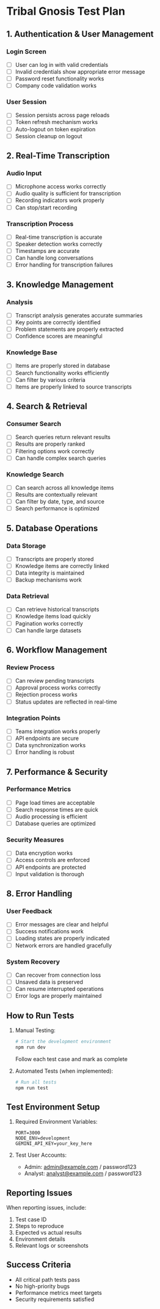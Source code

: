 # Tribal Gnosis Test Plan

## 1. Authentication & User Management
### Login Screen
- [ ] User can log in with valid credentials
- [ ] Invalid credentials show appropriate error message
- [ ] Password reset functionality works
- [ ] Company code validation works

### User Session
- [ ] Session persists across page reloads
- [ ] Token refresh mechanism works
- [ ] Auto-logout on token expiration
- [ ] Session cleanup on logout

## 2. Real-Time Transcription
### Audio Input
- [ ] Microphone access works correctly
- [ ] Audio quality is sufficient for transcription
- [ ] Recording indicators work properly
- [ ] Can stop/start recording

### Transcription Process
- [ ] Real-time transcription is accurate
- [ ] Speaker detection works correctly
- [ ] Timestamps are accurate
- [ ] Can handle long conversations
- [ ] Error handling for transcription failures

## 3. Knowledge Management
### Analysis
- [ ] Transcript analysis generates accurate summaries
- [ ] Key points are correctly identified
- [ ] Problem statements are properly extracted
- [ ] Confidence scores are meaningful

### Knowledge Base
- [ ] Items are properly stored in database
- [ ] Search functionality works efficiently
- [ ] Can filter by various criteria
- [ ] Items are properly linked to source transcripts

## 4. Search & Retrieval
### Consumer Search
- [ ] Search queries return relevant results
- [ ] Results are properly ranked
- [ ] Filtering options work correctly
- [ ] Can handle complex search queries

### Knowledge Search
- [ ] Can search across all knowledge items
- [ ] Results are contextually relevant
- [ ] Can filter by date, type, and source
- [ ] Search performance is optimized

## 5. Database Operations
### Data Storage
- [ ] Transcripts are properly stored
- [ ] Knowledge items are correctly linked
- [ ] Data integrity is maintained
- [ ] Backup mechanisms work

### Data Retrieval
- [ ] Can retrieve historical transcripts
- [ ] Knowledge items load quickly
- [ ] Pagination works correctly
- [ ] Can handle large datasets

## 6. Workflow Management
### Review Process
- [ ] Can review pending transcripts
- [ ] Approval process works correctly
- [ ] Rejection process works
- [ ] Status updates are reflected in real-time

### Integration Points
- [ ] Teams integration works properly
- [ ] API endpoints are secure
- [ ] Data synchronization works
- [ ] Error handling is robust

## 7. Performance & Security
### Performance Metrics
- [ ] Page load times are acceptable
- [ ] Search response times are quick
- [ ] Audio processing is efficient
- [ ] Database queries are optimized

### Security Measures
- [ ] Data encryption works
- [ ] Access controls are enforced
- [ ] API endpoints are protected
- [ ] Input validation is thorough

## 8. Error Handling
### User Feedback
- [ ] Error messages are clear and helpful
- [ ] Success notifications work
- [ ] Loading states are properly indicated
- [ ] Network errors are handled gracefully

### System Recovery
- [ ] Can recover from connection loss
- [ ] Unsaved data is preserved
- [ ] Can resume interrupted operations
- [ ] Error logs are properly maintained

## How to Run Tests

1. Manual Testing:
   ```bash
   # Start the development environment
   npm run dev
   ```
   Follow each test case and mark as complete

2. Automated Tests (when implemented):
   ```bash
   # Run all tests
   npm run test
   ```

## Test Environment Setup
1. Required Environment Variables:
   ```
   PORT=3000
   NODE_ENV=development
   GEMINI_API_KEY=your_key_here
   ```

2. Test User Accounts:
   - Admin: admin@example.com / password123
   - Analyst: analyst@example.com / password123

## Reporting Issues
When reporting issues, include:
1. Test case ID
2. Steps to reproduce
3. Expected vs actual results
4. Environment details
5. Relevant logs or screenshots

## Success Criteria
- All critical path tests pass
- No high-priority bugs
- Performance metrics meet targets
- Security requirements satisfied